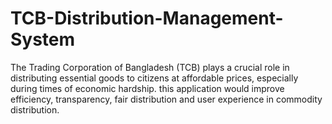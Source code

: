 # TCB-Distribution-Management-System
The Trading Corporation of Bangladesh (TCB) plays a crucial role in distributing essential goods to citizens at affordable prices, especially during times of economic hardship. this application would improve efficiency, transparency, fair distribution and user experience in commodity distribution.
